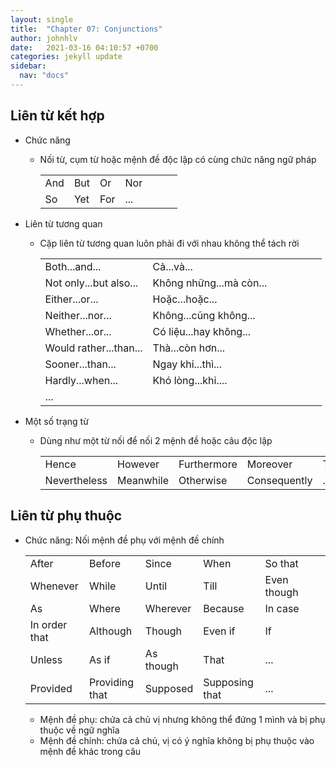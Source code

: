 ```yaml
---
layout: single
title:  "Chapter 07: Conjunctions"
author: johnhlv
date:   2021-03-16 04:10:57 +0700
categories: jekyll update
sidebar:
  nav: "docs"
---
```


## Liên từ kết hợp

* Chức năng
  * Nối từ, cụm từ hoặc mệnh đề độc lập có cùng chức năng ngữ pháp

    |       |       |       |       |   |   |   |
    |-------|-------|-------|-------|---|---|---|
    | And   | But   | Or    | Nor   |   |   |   |
    | So    | Yet   | For   | ...   |   |   |   |

* Liên từ tương quan
  * Cặp liên từ tương quan luôn phải đi với nhau không thể tách rời

    |                         |                          |   |   |   |   |   |
    |-------------------------|--------------------------|---|---|---|---|---|
    | Both...and...           | Cả...và...               |   |   |   |   |   |
    | Not only...but also...  | Không những...mà còn...  |   |   |   |   |   |
    | Either...or...          | Hoặc...hoặc...           |   |   |   |   |   |
    | Neither...nor...        | Không...cũng không...    |   |   |   |   |   |
    | Whether...or...         | Có liệu...hay không...   |   |   |   |   |   |
    | Would rather...than...  | Thà...còn hơn...         |   |   |   |   |   |
    | Sooner...than...        | Ngay khi...thì...        |   |   |   |   |   |
    | Hardly...when...        | Khó lòng...khi....       |   |   |   |   |   |
    | ...                     |                          |   |   |   |   |   |

* Một số trạng từ
  * Dùng như một từ nối để nối 2 mệnh đề hoặc câu độc lập

    |                |             |               |                |             |   |   |
    |----------------|-------------|---------------|----------------|-------------|---|---|
    | Hence          | However     | Furthermore   | Moreover       | Therefore   |   |   |
    | Nevertheless   | Meanwhile   | Otherwise     | Consequently   | …           |   |   |

## Liên từ phụ thuộc

* Chức năng: Nối mệnh đề phụ với mệnh đề chính

    |                |                 |             |                 |              |   |   |
    |----------------|-----------------|-------------|-----------------|--------------|---|---|
    | After          | Before          | Since       | When            | So that      |   |   |
    | Whenever       | While           | Until       | Till            | Even though  |   |   |
    | As             | Where           | Wherever    | Because         | In case      |   |   |
    | In order that  | Although        | Though      | Even if         | If           |   |   |
    | Unless         | As if           | As though   | That            | ...          |   |   |
    | Provided       | Providing that  | Supposed    | Supposing that  | ...          |   |   |

  * Mệnh đề phụ: chứa cả chủ vị nhưng không thể đứng 1 mình và bị phụ thuộc về ngữ nghĩa
  * Mệnh đề chính: chứa cả chủ, vị có ý nghĩa không bị phụ thuộc vào mệnh đề khác trong câu  
